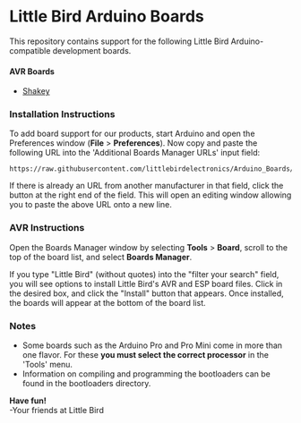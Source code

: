 # Little Bird Arduino Boards

This repository contains support for the following Little Bird Arduino-compatible development boards.

#### AVR Boards
* [Shakey](#)



### Installation Instructions

To add board support for our products, start Arduino and open the Preferences window (**File** > **Preferences**). Now copy and paste the following URL into the 'Additional Boards Manager URLs' input field:

 ```
 https://raw.githubusercontent.com/littlebirdelectronics/Arduino_Boards/master/IDE_Board_Manager/package_littlebird_index.json
 ```

<!-- ![Location of Additional Boards Manager URL input field](prefs-arrow.png) -->

If there is already an URL from another manufacturer in that field, click the button at the right end of the field. This will open an editing window allowing you to paste the above URL onto a new line.

### AVR Instructions

Open the Boards Manager window by selecting **Tools** > **Board**, scroll to the top of the board list, and select **Boards Manager**.

<!-- ![Boards Manager Menu](manager-menu.png) -->

If you type "Little Bird" (without quotes) into the "filter your search" field, you will see options to install Little Bird's AVR and ESP board files. Click in the desired box, and click the "Install" button that appears. Once installed, the boards will appear at the bottom of the board list.

<!-- ![Little Bird Boards](Little Birdboards.png) -->


### Notes

* Some boards such as the Arduino Pro and Pro Mini come in more than one flavor.  For these **you must select the correct processor** in the 'Tools' menu.
* Information on compiling and programming the bootloaders can be found in the bootloaders directory.

**Have fun!**<br>
\-Your friends at Little Bird
